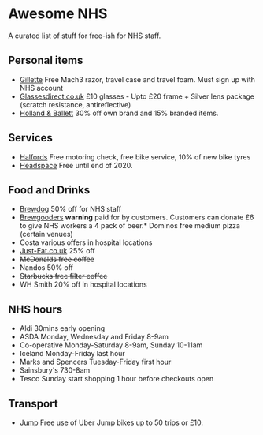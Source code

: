 # Awesome NHS

A curated list of stuff for free-ish for NHS staff.

## Personal items
* [Gillette](https://www.gillette.co.uk/nhsfrontline.list?utm_source=nhs-frontline-march-workflow-580) Free Mach3 razor, travel case and travel foam. Must sign up with NHS account
* [Glassesdirect.co.uk](https://www.glassesdirect.co.uk/help/nhs-staff-terms-and-conditions/) £10 glasses - Upto £20 frame + Silver lens package (scratch resistance, antireflective)
* [Holland & Ballett](https://www.hollandandbarrett.com/info/nhs/) 30% off own brand and 15% branded items.

## Services
* [Halfords](https://www.halfords.com/customer-services/shopping-at-halfords/covid-19-updates.html#nhs-pledge) Free motoring check, free bike service, 10% of new bike tyres
* [Headspace](https://help.headspace.com/hc/en-us/articles/360044971154-Headspace-for-the-NHS) Free until end of 2020.

## Food and Drinks
* [Brewdog](https://www.brewdog.com/uk/drivethru) 50% off for NHS staff
* [Brewgooders](https://www.brewgooder.com/oneonus) **warning** paid for by customers. Customers can donate £6 to give NHS workers a 4 pack of beer.* Dominos free medium pizza (certain venues)
* Costa various offers in hospital locations
* [Just-Eat.co.uk](https://www.just-eat.co.uk/explore/nhs-discount) 25% off
* ~~McDonalds free coffee~~
* ~~Nandos 50% off~~
* ~~Starbucks free filter coffee~~
* WH Smith 20% off in hospital locations

## NHS hours
* Aldi 30mins early opening
* ASDA Monday, Wednesday and Friday 8-9am
* Co-operative Monday-Saturday 8-9am, Sunday 10-11am
* Iceland Monday-Friday last hour
* Marks and Spencers Tuesday-Friday first hour
* Sainsbury's 730-8am
* Tesco Sunday start shopping 1 hour before checkouts open

## Transport

* [Jump](https://www.jump.com/gb/en/nhs/) Free use of Uber Jump bikes up to 50 trips or £10.